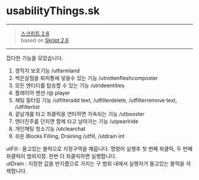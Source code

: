# usabilityThings.sk  
---
>[스크립트 2.6](https://github.com/SkriptLang/Skript/releases)   
>based on [Skript 2.6](https://github.com/SkriptLang/Skript/releases)  
---
잡다한 기능을 모았습니다.   


1. 경작지 보호기능 /utfarmland
2. 썩은살점을 퇴피통에 넣을수 있는 기능 /utrottenfleshcomposter
3. 모든 엔티티를 탑승할 수 있는 기능 /utrideentities
4. 플레이어 멘션 /@ player
5. 채팅 필터링 기능 /utfilteradd text, /utfilterdelete, /utfilterremove text, /utfilterlist
6. 겉날개를 타고 좌클릭을 연타하면 가속되는 기능 /utbooster
7. 엔더진주를 던지면 함께 타고 날아가는 기능 /utpearlride
8. 개인채팅 청소기능 /utclearchat
9. 쉬운 Blocks Filling, Draining /utfill, /utdrain int


utFill : 들고있는 블럭으로 지정구역을 채웁니다. 명령어 실행후 첫 번째 좌클릭, 두 번째 좌클릭이 범위지정. 한번 더 좌클릭하면 실행합니다.   
utDrain : 지정한 값을 반지름으로 가지는 구 범위 내에서 실행자가 들고있는 블럭을 삭제합니다.   
